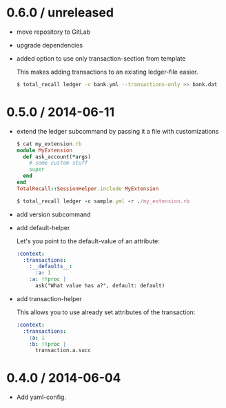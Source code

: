 # 0.6.0 / unreleased

* move repository to GitLab

* upgrade dependencies

* added option to use only transaction-section from template

    This makes adding transactions to an existing ledger-file easier.

    ```bash
    $ total_recall ledger -c bank.yml --transactions-only >> bank.dat
    ```

# 0.5.0 / 2014-06-11

* extend the ledger subcommand by passing it a file with customizations

    ```ruby
    $ cat my_extension.rb
    module MyExtension
      def ask_account(*args)
        # some custom stuff
        super
      end
    end
    TotalRecall::SessionHelper.include MyExtension

    $ total_recall ledger -c sample.yml -r ./my_extension.rb
    ```

* add version subcommand

* add default-helper

    Let's you point to the default-value of an attribute:

    ```yaml
    :context:
      :transactions:
        :__defaults__:
          :a: 1
        :a: !!proc |
          ask("What value has a?", default: default)
    ```

* add transaction-helper

    This allows you to use already set attributes of the transaction:

    ```yaml
    :context:
      :transactions:
        :a: 1
        :b: !!proc |
          transaction.a.succ
    ```

# 0.4.0 / 2014-06-04

* Add yaml-config.

